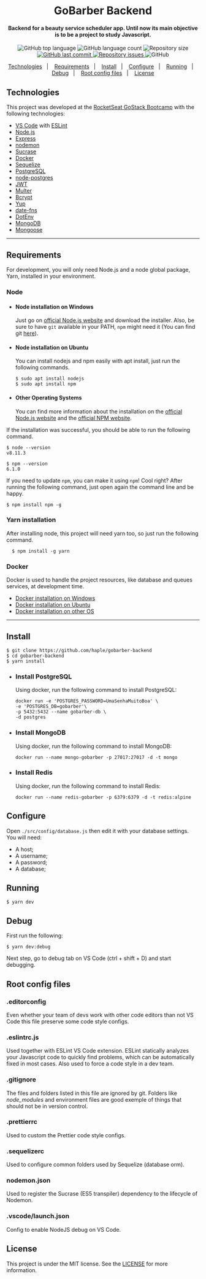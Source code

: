 <h1 align="center">
    GoBarber Backend
</h1>

<h4 align="center">
  Backend for a beauty service scheduler app. Until now its main objective is to be a project to study Javascript.
</h4>
<p align="center">
  <img alt="GitHub top language" src="https://img.shields.io/github/languages/top/haple/gobarber-backend.svg">

  <img alt="GitHub language count" src="https://img.shields.io/github/languages/count/haple/gobarber-backend.svg">

  <!--FALTA COLOCAR A QUALIDADE DE CÓDIGO-->

  <img alt="Repository size" src="https://img.shields.io/github/repo-size/haple/gobarber-backend.svg">
  <a href="https://github.com/haple/gobarber-backend.svg/commits/master">
    <img alt="GitHub last commit" src="https://img.shields.io/github/last-commit/haple/gobarber-backend.svg">
  </a>

  <a href="https://github.com/haple/gobarber-backend.svg/issues">
    <img alt="Repository issues" src="https://img.shields.io/github/issues/haple/gobarber-backend.svg">
  </a>

  <img alt="GitHub" src="https://img.shields.io/github/license/haple/gobarber-backend.svg">
</p>

<p align="center">
  <a href="#technologies">Technologies</a>&nbsp;&nbsp;&nbsp;|&nbsp;&nbsp;&nbsp;
  <a href="#requirements">Requirements</a>&nbsp;&nbsp;&nbsp;|&nbsp;&nbsp;&nbsp;
  <a href="#install">Install</a>&nbsp;&nbsp;&nbsp;|&nbsp;&nbsp;&nbsp;
  <a href="#configure">Configure</a>&nbsp;&nbsp;&nbsp;|&nbsp;&nbsp;&nbsp;
  <a href="#running">Running</a>&nbsp;&nbsp;&nbsp;|&nbsp;&nbsp;&nbsp;
  <a href="#debug">Debug</a>&nbsp;&nbsp;&nbsp;|&nbsp;&nbsp;&nbsp;
  <a href="#root-config-files">Root config files</a>&nbsp;&nbsp;&nbsp;|&nbsp;&nbsp;&nbsp;
  <a href="#license">License</a>

</p>


## Technologies

This project was developed at the [RocketSeat GoStack Bootcamp](https://rocketseat.com.br/bootcamp) with the following technologies:

-  [VS Code](https://code.visualstudio.com/) with [ESLint](https://marketplace.visualstudio.com/items?itemName=dbaeumer.vscode-eslint)
-  [Node.js](https://nodejs.org)
-  [Express](https://expressjs.com/)
-  [nodemon](https://nodemon.io/)
-  [Sucrase](https://github.com/alangpierce/sucrase)
-  [Docker](https://www.docker.com/docker-community)
-  [Sequelize](http://docs.sequelizejs.com/)
-  [PostgreSQL](https://www.postgresql.org/)
-  [node-postgres](https://www.npmjs.com/package/pg)
-  [JWT](https://jwt.io/)
-  [Multer](https://github.com/expressjs/multer)
-  [Bcrypt](https://www.npmjs.com/package/bcrypt)
-  [Yup](https://www.npmjs.com/package/yup)
-  [date-fns](https://date-fns.org/)
-  [DotEnv](https://www.npmjs.com/package/dotenv)
-  [MongoDB](https://www.mongodb.com/)
-  [Mongoose](https://mongoosejs.com/)
<!-- -  [Youch](https://www.npmjs.com/package/youch) -->
<!-- -  [Sentry](https://sentry.io/) -->
<!-- -  [Bee Queue](https://www.npmjs.com/package/bcrypt) -->
<!-- -  [Nodemailer](https://nodemailer.com/about/) -->
<!-- -  [Redis](https://redis.io/) -->

---
## Requirements

For development, you will only need Node.js and a node global package, Yarn, installed in your environment.

### Node
- #### Node installation on Windows

  Just go on [official Node.js website](https://nodejs.org/) and download the installer.
Also, be sure to have `git` available in your PATH, `npm` might need it (You can find git [here](https://git-scm.com/)).

- #### Node installation on Ubuntu

  You can install nodejs and npm easily with apt install, just run the following commands.

      $ sudo apt install nodejs
      $ sudo apt install npm

- #### Other Operating Systems
  You can find more information about the installation on the [official Node.js website](https://nodejs.org/) and the [official NPM website](https://npmjs.org/).

If the installation was successful, you should be able to run the following command.

    $ node --version
    v8.11.3

    $ npm --version
    6.1.0

If you need to update `npm`, you can make it using `npm`! Cool right? After running the following command, just open again the command line and be happy.

    $ npm install npm -g

###
### Yarn installation
  After installing node, this project will need yarn too, so just run the following command.

      $ npm install -g yarn

### Docker
  Docker is used to handle the project resources, like database and queues services, at development time.
- [Docker installation on Windows](https://docs.docker.com/toolbox/toolbox_install_windows/)
- [Docker installation on Ubuntu](https://docs.docker.com/install/linux/docker-ce/ubuntu/)
- [Docker installation on other OS](https://docs.docker.com/install/linux/)

---

## Install

    $ git clone https://github.com/haple/gobarber-backend
    $ cd gobarber-backend
    $ yarn install

  - ### Install PostgreSQL
    Using docker, run the following command to install PostgreSQL:
    ```
    docker run -e 'POSTGRES_PASSWORD=UmaSenhaMuitoBoa' \
    -e 'POSTGRES_DB=gobarber'\
    -p 5432:5432 --name gobarber-db \
    -d postgres

    ```

  - ### Install MongoDB
    Using docker, run the following command to install MongoDB:
    ```
    docker run --name mongo-gobarber -p 27017:27017 -d -t mongo
    ```

  - ### Install Redis
    Using docker, run the following command to install Redis:
    ```
    docker run --name redis-gobarber -p 6379:6379 -d -t redis:alpine
    ```


## Configure

Open `./src/config/database.js` then edit it with your database settings. You will need:

- A host;
- A username;
- A password;
- A database;

## Running

    $ yarn dev

## Debug
First run the following:

    $ yarn dev:debug

Next step, go to debug tab on VS Code (ctrl + shift + D) and start debugging.


## Root config files

  ### .editorconfig
  Even whether your team of devs work with other code editors than not VS Code this file preserve some code style configs.

  ### .eslintrc.js
  Used together with ESLint VS Code extension. ESLint statically analyzes your Javascript code to quickly find problems, which can be automatically fixed in most cases. Also used to force a code style in a dev team.

  ### .gitignore
  The files and folders listed in this file are ignored by git. Folders like *node_modules* and environment files are good exemple of things that should not be in version control.

  ### .prettierrc
  Used to custom the Prettier code style configs.

  ### .sequelizerc
  Used to configure common folders used by Sequelize (database orm).

  ### nodemon.json
  Used to register the Sucrase (ES5 transpiler) dependency to the lifecycle of Nodemon.

  ### .vscode/launch.json
  Config to enable NodeJS debug on VS Code.

## License
This project is under the MIT license. See the [LICENSE](https://github.com/haple/gobarber-backend/blob/master/LICENSE) for more information.

<!-- ## Simple build for production

    $ yarn build -->


